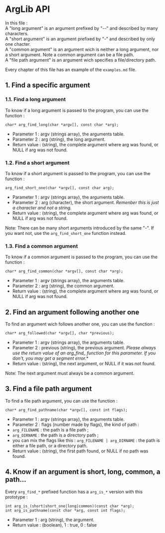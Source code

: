 # ArgLib API

In this file :  
A "long argument" is an argument prefixed by "--" and described by many characters.  
A "short argument" is an argument prefixed by "-" and described by only one chacter.  
A "common argument" is an argument wich is neither a long argument, nor a short argument. Note a common argument can be a file path.  
A "file path argument" is an argument wich specifies a file/directory path.

Every chapter of this file has an example of the `examples.md` file.

## 1. Find a specific argument

### 1.1. Find a long argument

To know if a long argument is passed to the program, you can use the function :

```
char* arg_find_long(char *argv[], const char *arg);
```

* Parameter 1 : argv (strings array), the arguments table.
* Parameter 2 : arg (string), the long argument.
* Return value : (string), the complete argument where arg was found, or NULL if arg was not found.

### 1.2. Find a short argument

To know if a short argument is passed to the program, you can use the function :

```
arg_find_short_one(char *argv[], const char arg);
```

* Parameter 1 : argv (strings array), the arguments table.
* Parameter 2 : arg (character), the short argument. *Remenber this is just a character and not a string.*
* Return value : (string), the complete argument where arg was found, or NULL if arg was not found.

Note: There can be many short arguments introduced by the same "-". If you want not, use the `arg_find_short_one` function instead.

### 1.3. Find a common argument

To know if a common argument is passed to the program, you can use the function :

```
char* arg_find_common(char *argv[], const char *arg);
```

* Parameter 1 : argv (strings array), the arguments table.
* Parameter 2 : arg (string), the common argument.
* Return value : (string), the complete argument where arg was found, or NULL if arg was not found.

## 2. Find an argument following another one

To find an argument wich follows another one, you can use the function :

```
char* arg_followed(char *argv[], char *previous);
```

* Parameter 1 : argv (strings array), the arguments table.
* Parameter 2 : previous (string), the previous argument. **Please always use the return value of an arg_find_* function for this parameter. If you don't, you may get a segment error.**
* Return value : (string), the next argument, or NULL if it was not found.

Note: The next argument must always be a common argument.

## 3. Find a file path argument

To find a file path argument, you can use the function :

```
char* arg_find_pathname(char *argv[], const int flags);
```

* Parameter 1 : argv (strings array), the arguments table.
* Parameter 2 : flags (number made by flags), the kind of path :
 * `arg_FILENAME` : the path is a file path ;
 * `arg_DIRNAME` : the path is a directory path ;
 * you can mix the flags like this : `arg_FILENAME | arg_DIRNAME` : the path is either a file path, or a directory path.
* Return value : (string), the first path found, or NULL if no path was found.

## 4. Know if an argument is short, long, common, a path...

Every `arg_find_*` prefixed function has a `arg_is_*` version with this prototype :

```
int arg_is_(short|short_one|long|common)(const char *arg);
int arg_is_pathname(const char *arg, const int flags);
```

* Parameter 1 : arg (string), the argument.
* Return value : (boolean), 1 : true, 0 : false
